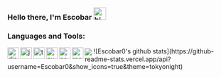 ### Hello there, I'm Escobar <img src="https://user-images.githubusercontent.com/1303154/88677602-1635ba80-d120-11ea-84d8-d263ba5fc3c0.gif" width="28px" alt="hi">

### Languages and Tools:
<img align="left" alt="discord.js" width="26px" src="https://i.imgur.com/SI1DZf3.png" />
<img align="left" alt="js" width="26px" src="https://i.imgur.com/3u1wzwE.png" />
<img align="left" alt="ts" width="26px" src="https://i.imgur.com/vSgFULR.png" />
<img align="left" alt="py" width="26px" src="https://i.imgur.com/4pIzF9V.png" />
<img align="left" alt="node.js" width="26px" src="https://i.imgur.com/tYLFZBh.png" />
<img align="left" alt="mongodb" width="26px" src="https://devicons.github.io/devicon/devicon.git/icons/mongodb/mongodb-original-wordmark.svg" />

<a>
  <img align="center" src="https://riday-ghstats.vercel.app/api/top-langs/?username=Escobar0&theme=tokyonight&layout=compact" />
</a>
<a>
![Escobar0's github stats](https://github-readme-stats.vercel.app/api?username=Escobar0&show_icons=true&theme=tokyonight)
</a>
